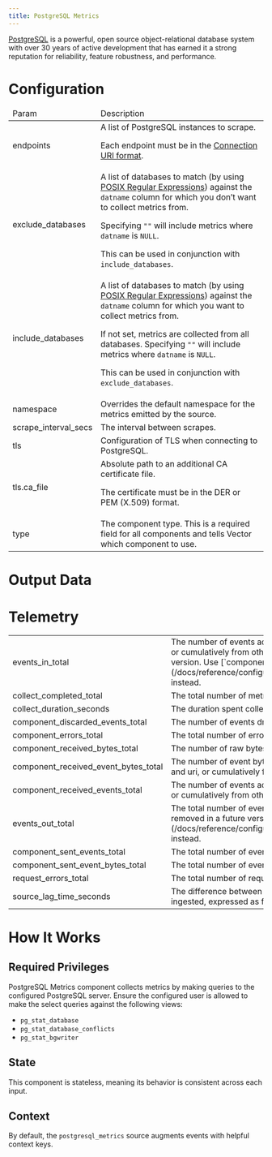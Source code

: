 ```yaml
---
title: PostgreSQL Metrics
---
```

[PostgreSQL](https://www.postgresql.org/) is a powerful, open source object-relational database system with over 30 years
of active development that has earned it a strong reputation for reliability, feature robustness, and
performance.

# Configuration
<table><thead><tr><td>Param</td><td>Description</td></tr></thead><tbody><tr><td>endpoints</td><td>A list of PostgreSQL instances to scrape.

Each endpoint must be in the [Connection URI
format](https://www.postgresql.org/docs/current/libpq-connect.html#id-1.7.3.8.3.6).</td></tr><tr><td>exclude_databases</td><td>A list of databases to match (by using [POSIX Regular
Expressions](https://www.postgresql.org/docs/current/functions-matching.html#FUNCTIONS-POSIX-REGEXP)) against
the `datname` column for which you don’t want to collect metrics from.

Specifying `""` will include metrics where `datname` is `NULL`.

This can be used in conjunction with `include_databases`.</td></tr><tr><td>include_databases</td><td>A list of databases to match (by using [POSIX Regular
Expressions](https://www.postgresql.org/docs/current/functions-matching.html#FUNCTIONS-POSIX-REGEXP)) against
the `datname` column for which you want to collect metrics from.

If not set, metrics are collected from all databases. Specifying `""` will include metrics where `datname` is
`NULL`.

This can be used in conjunction with `exclude_databases`.</td></tr><tr><td>namespace</td><td>Overrides the default namespace for the metrics emitted by the source.</td></tr><tr><td>scrape_interval_secs</td><td>The interval between scrapes.</td></tr><tr><td>tls</td><td>Configuration of TLS when connecting to PostgreSQL.</td></tr><tr><td>tls.ca_file</td><td>Absolute path to an additional CA certificate file.

The certificate must be in the DER or PEM (X.509) format.</td></tr><tr><td>type</td><td>The component type. This is a required field for all components and tells Vector which component to use.</td></tr></tbody></table>

# Output Data

# Telemetry
<table></tbody><tr><td>events_in_total</td><td>The number of events accepted by this component either from tagged
origins like file and uri, or cumulatively from other origins.
This metric is deprecated and will be removed in a future version.
Use [`component_received_events_total`](/docs/reference/configuration/sources/internal_metrics/#component_received_events_total) instead.</td></tr><tr><td>collect_completed_total</td><td>The total number of metrics collections completed for this component.</td></tr><tr><td>collect_duration_seconds</td><td>The duration spent collecting of metrics for this component.</td></tr><tr><td>component_discarded_events_total</td><td>The number of events dropped by this component.</td></tr><tr><td>component_errors_total</td><td>The total number of errors encountered by this component.</td></tr><tr><td>component_received_bytes_total</td><td>The number of raw bytes accepted by this component from source origins.</td></tr><tr><td>component_received_event_bytes_total</td><td>The number of event bytes accepted by this component either from
tagged origins like file and uri, or cumulatively from other origins.</td></tr><tr><td>component_received_events_total</td><td>The number of events accepted by this component either from tagged
origins like file and uri, or cumulatively from other origins.</td></tr><tr><td>events_out_total</td><td>The total number of events emitted by this component.
This metric is deprecated and will be removed in a future version.
Use [`component_sent_events_total`](/docs/reference/configuration/sources/internal_metrics/#component_sent_events_total) instead.</td></tr><tr><td>component_sent_events_total</td><td>The total number of events emitted by this component.</td></tr><tr><td>component_sent_event_bytes_total</td><td>The total number of event bytes emitted by this component.</td></tr><tr><td>request_errors_total</td><td>The total number of requests errors for this component.</td></tr><tr><td>source_lag_time_seconds</td><td>The difference between the timestamp recorded in each event and the time when it was ingested, expressed as fractional seconds.</td></tr></tbody></table>

# How It Works
## Required Privileges
PostgreSQL Metrics component collects metrics by making queries to the configured PostgreSQL server.
Ensure the configured user is allowed to make the select queries against the following views:

- `pg_stat_database`
- `pg_stat_database_conflicts`
- `pg_stat_bgwriter`

## State
This component is stateless, meaning its behavior is consistent across each input.

## Context
By default, the `postgresql_metrics` source augments events with helpful
context keys.


